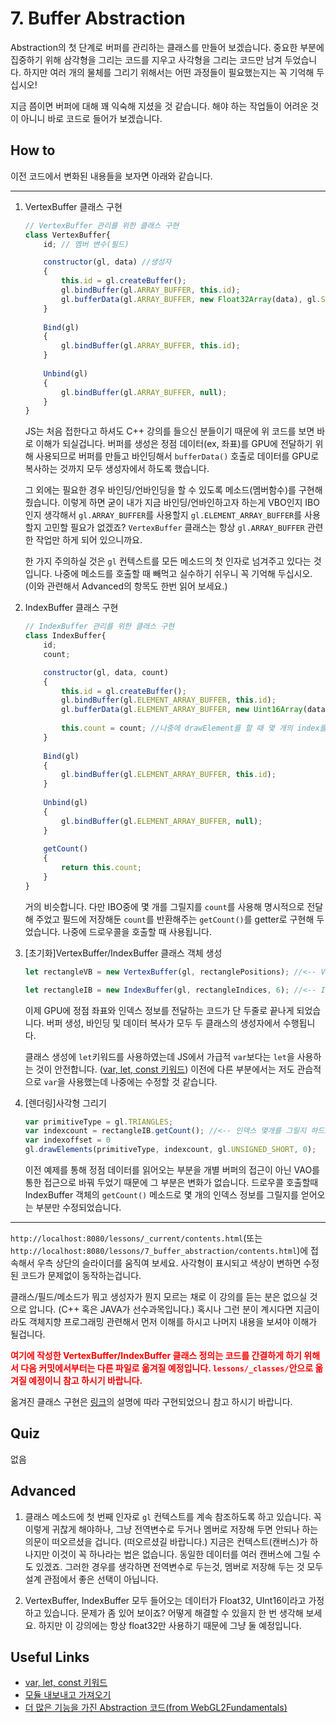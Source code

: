 # 7. Buffer Abstraction

Abstraction의 첫 단계로 버퍼를 관리하는 클래스를 만들어 보겠습니다. 중요한 부분에 집중하기 위해 삼각형을 그리는 코드를 지우고 사각형을 그리는 코드만 남겨 두었습니다. 하지만 여러 개의 물체를 그리기 위해서는 어떤 과정들이 필요했는지는 꼭 기억해 두십시오!

지금 쯤이면 버퍼에 대해 꽤 익숙해 지셨을 것 같습니다. 해야 하는 작업들이 어려운 것이 아니니 바로 코드로 들어가 보겠습니다.

## How to

이전 코드에서 변화된 내용들을 보자면 아래와 같습니다.

---
1. VertexBuffer 클래스 구현

    ```js
    // VertexBuffer 관리를 위한 클래스 구현
    class VertexBuffer{
        id; // 멤버 변수(필드)
    
        constructor(gl, data) //생성자
        {
            this.id = gl.createBuffer(); 
            gl.bindBuffer(gl.ARRAY_BUFFER, this.id); 
            gl.bufferData(gl.ARRAY_BUFFER, new Float32Array(data), gl.STATIC_DRAW);
        }
        
        Bind(gl)
        {
            gl.bindBuffer(gl.ARRAY_BUFFER, this.id);
        }
        
        Unbind(gl)
        {
            gl.bindBuffer(gl.ARRAY_BUFFER, null);
        }
    }
    ```
    
    JS는 처음 접한다고 하셔도 C++ 강의를 들으신 분들이기 때문에 위 코드를 보면 바로 이해가 되실겁니다. 버퍼를 생성은 정점 데이터(ex, 좌표)를 GPU에 전달하기 위해 사용되므로 버퍼를 만들고 바인딩해서 `bufferData()` 호출로 데이터를 GPU로 복사하는 것까지 모두 생성자에서 하도록 했습니다.

    그 외에는 필요한 경우 바인딩/언바인딩을 할 수 있도록 메소드(멤버함수)를 구현해 줬습니다. 이렇게 하면 굳이 내가 지금 바인딩/언바인하고자 하는게 VBO인지 IBO인지 생각해서 `gl.ARRAY_BUFFER`를 사용할지 `gl.ELEMENT_ARRAY_BUFFER`를 사용할지 고민할 필요가 없겠죠? `VertexBuffer` 클래스는 항상 `gl.ARRAY_BUFFER` 관련한 작업만 하게 되어 있으니까요.
    
    한 가지 주의하실 것은 `gl` 컨텍스트를 모든 메소드의 첫 인자로 넘겨주고 있다는 것입니다. 나중에 메소드를 호출할 때 빼먹고 실수하기 쉬우니 꼭 기억해 두십시오. (이와 관련해서 Advanced의 항목도 한번 읽어 보세요.)

2. IndexBuffer 클래스 구현

    ```js
    // IndexBuffer 관리를 위한 클래스 구현
    class IndexBuffer{
        id;
        count;

        constructor(gl, data, count)
        {
            this.id = gl.createBuffer(); 
            gl.bindBuffer(gl.ELEMENT_ARRAY_BUFFER, this.id); 
            gl.bufferData(gl.ELEMENT_ARRAY_BUFFER, new Uint16Array(data), gl.STATIC_DRAW);
            
            this.count = count; //나중에 drawElement를 할 때 몇 개의 index를 그릴 것인지 명시해 주어야 하므로 따로 저장함
        }
        
        Bind(gl)
        {
            gl.bindBuffer(gl.ELEMENT_ARRAY_BUFFER, this.id);
        }
        
        Unbind(gl)
        {
            gl.bindBuffer(gl.ELEMENT_ARRAY_BUFFER, null);
        }
        
        getCount()
        {
            return this.count;
        }
    }
    ```

    거의 비슷합니다. 다만 IBO중에 몇 개를 그릴지를 `count`를 사용해 명시적으로 전달해 주었고 필드에 저장해둔 `count`를 반환해주는 `getCount()`를 getter로 구현해 두었습니다. 나중에 드로우콜을 호출할 때 사용됩니다.

3. [초기화]VertexBuffer/IndexBuffer 클래스 객체 생성

    ```js
    let rectangleVB = new VertexBuffer(gl, rectanglePositions); //<-- VertexBuffer 클래스 사용

    let rectangleIB = new IndexBuffer(gl, rectangleIndices, 6); //<-- IndexBuffer 클래스 사용
    ```

    이제 GPU에 정점 좌표와 인덱스 정보를 전달하는 코드가 단 두줄로 끝나게 되었습니다. 버퍼 생성, 바인딩 및 데이터 복사가 모두 두 클래스의 생성자에서 수행됩니다. 
    
    클래스 생성에 `let`키워드를 사용하였는데 JS에서 가급적 `var`보다는 `let`을 사용하는 것이 안전합니다. ([var, let, const 키워드](https://velog.io/@bathingape/JavaScript-var-let-const-%EC%B0%A8%EC%9D%B4%EC%A0%90)) 이전에 다른 부분에서는 저도 관습적으로 `var`을 사용했는데 나중에는 수정할 것 같습니다.

4. [렌더링]사각형 그리기

    ```js
    var primitiveType = gl.TRIANGLES;
    var indexcount = rectangleIB.getCount(); //<-- 인덱스 몇개를 그릴지 하드코딩하지 않고 IB로부터 얻어옵니다.
    var indexoffset = 0
    gl.drawElements(primitiveType, indexcount, gl.UNSIGNED_SHORT, 0);
    ```

    이전 예제를 통해 정점 데이터를 읽어오는 부분을 개별 버퍼의 접근이 아닌 VAO를 통한 접근으로 바꿔 두었기 때문에 그 부분은 변화가 없습니다. 드로우콜 호출할때 IndexBuffer 객체의 `getCount()` 메소드로 몇 개의 인덱스 정보를 그릴지를 얻어오는 부분만 수정되었습니다.

---

`http://localhost:8080/lessons/_current/contents.html`(또는 `http://localhost:8080/lessons/7_buffer_abstraction/contents.html`)에 접속해서 우측 상단의 슬라이더를 움직여 보세요. 사각형이 표시되고 색상이 변하면 수정된 코드가 문제없이 동작하는겁니다.

클래스/필드/메소드가 뭐고 생성자가 뭔지 모르는 채로 이 강의를 듣는 분은 없으실 것으로 압니다. (C++ 혹은 JAVA가 선수과목입니다.) 혹시나 그런 분이 계시다면 지금이라도 객체지향 프로그래밍 관련해서 먼저 이해를 하시고 나머지 내용을 보셔야 이해가 될겁니다.

<span style="color:red">**여기에 작성한 VertexBuffer/IndexBuffer 클래스 정의는 코드를 간결하게 하기 위해서 다음 커밋에서부터는 다른 파일로 옮겨질 예정입니다. `lessons/_classes/`안으로 옮겨질 예정이니 참고 하시기 바랍니다.**</span>

옮겨진 클래스 구현은 [링크](https://ko.javascript.info/import-export)의 설명에 따라 구현되었으니 참고 하시기 바랍니다.

## Quiz

없음

## Advanced

1. 클래스 메소드에 첫 번째 인자로 `gl` 컨텍스트를 계속 참조하도록 하고 있습니다. 꼭 이렇게 귀찮게 해야하나, 그냥 전역변수로 두거나 멤버로 저장해 두면 안되나 하는 의문이 떠오르셨을 겁니다. (떠오르셨길 바랍니다.) 지금은 컨텍스트(캔버스)가 하나지만 이것이 꼭 하나라는 법은 없습니다. 동일한 데이터를 여러 캔버스에 그릴 수도 있겠죠. 그러한 경우를 생각하면 전역변수로 두는것, 멤버로 저장해 두는 것 모두 설계 관점에서 좋은 선택이 아닙니다.

2. VertexBuffer, IndexBuffer 모두 들어오는 데이터가 Float32, UInt16이라고 가정하고 있습니다. 문제가 좀 있어 보이죠? 어떻게 해결할 수 있을지 한 번 생각해 보세요. 하지만 이 강의에는 항상 float32만 사용하기 때문에 그냥 둘 예정입니다.

## Useful Links

- [var, let, const 키워드](https://velog.io/@bathingape/JavaScript-var-let-const-%EC%B0%A8%EC%9D%B4%EC%A0%90)
- [모듈 내보내고 가져오기](https://ko.javascript.info/import-export)
- [더 많은 기능을 가진 Abstraction 코드(from WebGL2Fundamentals)](https://webgl2fundamentals.org/webgl/lessons/ko/webgl-less-code-more-fun.html)